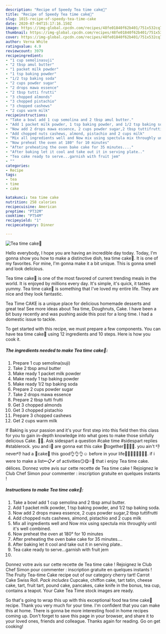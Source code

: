 ```yaml
---
description: "Recipe of Speedy Tea time cake🍰"
title: "Recipe of Speedy Tea time cake🍰"
slug: 1015-recipe-of-speedy-tea-time-cake
date: 2020-07-04T15:17:16.150Z
image: https://img-global.cpcdn.com/recipes/48fe01840f62b401/751x532cq70/tea-time-cake🍰-recipe-main-photo.jpg
thumbnail: https://img-global.cpcdn.com/recipes/48fe01840f62b401/751x532cq70/tea-time-cake🍰-recipe-main-photo.jpg
cover: https://img-global.cpcdn.com/recipes/48fe01840f62b401/751x532cq70/tea-time-cake🍰-recipe-main-photo.jpg
author: Verna White
ratingvalue: 4.9
reviewcount: 3979
recipeingredient:
- "1 cup semolinasuji"
- "2 tbsp amul butter"
- "1 packet milk powder"
- "1 tsp baking powder"
- "1/2 tsp baking soda"
- "2 cups powder sugar"
- "2 drops mawa essence"
- "2 tbsp tutti frutti"
- "3 chopped almonds"
- "3 chopped pistachio"
- "3 chopped cashews"
- "2 cups warm milk"
recipeinstructions:
- "Take a bowl add 1 cup semolina and 2 tbsp amul butter."
- "Add 1 packet milk powder, 1 tsp baking powder, and 1/2 tsp baking soda."
- "Now add 2 drops mawa essence, 2 cups powder sugar,2 tbsp tuttifrutti"
- "Add chopped nuts cashews, almond, pistachio and 2 cups milk"
- "Mix all ingredients well and Now mix using spectula mix throughly until it&#39;s well combined."
- "Now preheat the oven at 180° for 10 minutes"
- "After preheating the oven bake cake for 35 minutes...."
- "After baking let it cool and take out it in serving plate.."
- "Tea cake ready to serve...garnish with fruit jem"
- ""
categories:
- Recipe
tags:
- tea
- time
- cake

katakunci: tea time cake 
nutrition: 258 calories
recipecuisine: American
preptime: "PT32M"
cooktime: "PT54M"
recipeyield: "1"
recipecategory: Dinner

---
```



![Tea time cake🍰](https://img-global.cpcdn.com/recipes/48fe01840f62b401/751x532cq70/tea-time-cake🍰-recipe-main-photo.jpg)

Hello everybody, I hope you are having an incredible day today. Today, I'm gonna show you how to make a distinctive dish, tea time cake🍰. It is one of my favorites. For mine, I'm gonna make it a bit unique. This is gonna smell and look delicious.

Tea time cake🍰 is one of the most favored of current trending meals in the world. It is enjoyed by millions every day. It's simple, it's quick, it tastes yummy. Tea time cake🍰 is something that I've loved my entire life. They are nice and they look fantastic.

Tea Time CAKE is a unique place for delicious homemade desserts and great tea! See more ideas about Tea time, Doughnuts, Cake. I have been a bit busy recently and was pushing aside this post for a long time. I had a domestic issue to tackle.


To get started with this recipe, we must prepare a few components. You can have tea time cake🍰 using 12 ingredients and 10 steps. Here is how you cook it.

<!--inarticleads1-->

##### The ingredients needed to make Tea time cake🍰:

1. Prepare 1 cup semolina(suji)
1. Take 2 tbsp amul butter
1. Make ready 1 packet milk powder
1. Make ready 1 tsp baking powder
1. Make ready 1/2 tsp baking soda
1. Prepare 2 cups powder sugar
1. Take 2 drops mawa essence
1. Prepare 2 tbsp tutti frutti
1. Get 3 chopped almonds
1. Get 3 chopped pistachio
1. Prepare 3 chopped cashews
1. Get 2 cups warm milk


If Baking is your passion and it&#39;s your first step into this field then this class for you to gain in-depth knowledge into what goes to make those sinfully delicious Cake. 🍰🍰. Ask sidespart a question #cake time #sidespart replies #stablerock. you and i👬 are gonna eat this cake 🤝together🤝😍😍😍. you ain&#39;t 👎never👎 had a 🍰cake🍰 this good👌👌👌☺ before in your life👶🧒👦🧑🙍‍♂️🧓💀. if i were to make a list✏📋✔ of activities😏😋💦🍆 that i enjoy Tea time cake. délices. Donnez votre avis sur cette recette de Tea time cake ! Rejoignez le Club Chef Simon pour commenter : inscription gratuite en quelques instants ! 

<!--inarticleads2-->

##### Instructions to make Tea time cake🍰:

1. Take a bowl add 1 cup semolina and 2 tbsp amul butter.
1. Add 1 packet milk powder, 1 tsp baking powder, and 1/2 tsp baking soda.
1. Now add 2 drops mawa essence, 2 cups powder sugar,2 tbsp tuttifrutti
1. Add chopped nuts cashews, almond, pistachio and 2 cups milk
1. Mix all ingredients well and Now mix using spectula mix throughly until it&#39;s well combined.
1. Now preheat the oven at 180° for 10 minutes
1. After preheating the oven bake cake for 35 minutes....
1. After baking let it cool and take out it in serving plate..
1. Tea cake ready to serve...garnish with fruit jem
1. 


Donnez votre avis sur cette recette de Tea time cake ! Rejoignez le Club Chef Simon pour commenter : inscription gratuite en quelques instants ! The Fruity Tea-time Cake recipe out of our category cherry tart! Carrot Cake Swiss Roll. *Pack includes* Cupcake, chiffon cake, tart tatin, cheese cake, tart, fruit tart, pound cake, pancakes, cake knife in the bonus, tea cup, contains a teapot. Your Cake Tea Time stock images are ready. 

So that's going to wrap this up with this exceptional food tea time cake🍰 recipe. Thank you very much for your time. I'm confident that you can make this at home. There is gonna be more interesting food in home recipes coming up. Don't forget to save this page in your browser, and share it to your loved ones, friends and colleague. Thanks again for reading. Go on get cooking!
